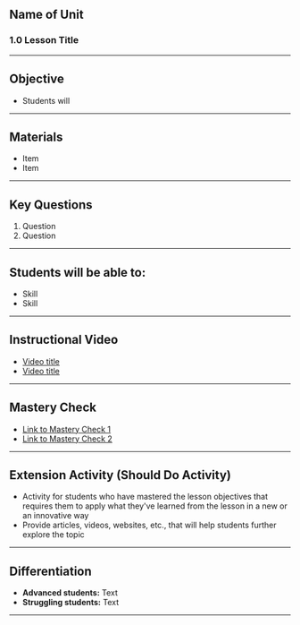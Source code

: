 ## Name of Unit
### 1.0 Lesson Title
---
## Objective

-   Students will
---
## Materials

-   Item
-   Item
---
## Key Questions

1.  Question
2.  Question
---
## Students will be able to:

-   Skill
-   Skill
---
## Instructional Video

-   [Video title](url)
-   [Video title](url)
---
## Mastery Check

-   [Link to Mastery Check 1](url)
-   [Link to Mastery Check 2](url)
---
## Extension Activity (Should Do Activity)

-   Activity for students who have mastered the lesson objectives that requires them to apply what they've learned from the lesson in a new or an innovative way
-   Provide articles, videos, websites, etc., that will help students further explore the topic
---
## Differentiation 

-   **Advanced students:** Text
-   **Struggling students:** Text
---

